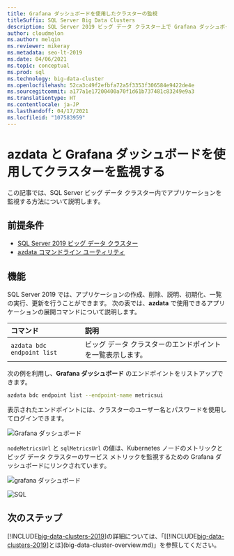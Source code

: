 ```yaml
---
title: Grafana ダッシュボードを使用したクラスターの監視
titleSuffix: SQL Server Big Data Clusters
description: SQL Server 2019 ビッグ データ クラスター上で Grafana ダッシュボードを使用したクラスターの監視。
author: cloudmelon
ms.author: melqin
ms.reviewer: mikeray
ms.metadata: seo-lt-2019
ms.date: 04/06/2021
ms.topic: conceptual
ms.prod: sql
ms.technology: big-data-cluster
ms.openlocfilehash: 52ca3c49f2efbfa72a5f3353f306584e9422de4e
ms.sourcegitcommit: a177a1e17200400a70f1d61b737481c83249e9a3
ms.translationtype: HT
ms.contentlocale: ja-JP
ms.lasthandoff: 04/17/2021
ms.locfileid: "107583959"
---
```

# <a name="monitor-cluster-with-azdata-and-grafana-dashboard"></a>azdata と Grafana ダッシュボードを使用してクラスターを監視する

この記事では、SQL Server ビッグ データ クラスター内でアプリケーションを監視する方法について説明します。

## <a name="prerequisites"></a>前提条件

- [SQL Server 2019 ビッグ データ クラスター](deployment-guidance.md)
- [azdata コマンドライン ユーティリティ](../azdata/install/deploy-install-azdata.md)

## <a name="capabilities"></a>機能

SQL Server 2019 では、アプリケーションの作成、削除、説明、初期化、一覧の実行、更新を行うことができます。 次の表では、**azdata** で使用できるアプリケーションの展開コマンドについて説明します。

|コマンド |説明 |
|:---|:---|
|`azdata bdc endpoint list` | ビッグ データ クラスターのエンドポイントを一覧表示します。 |


次の例を利用し、**Grafana ダッシュボード** のエンドポイントをリストアップできます。

```bash
azdata bdc endpoint list --endpoint-name metricsui 
```

表示されたエンドポイントには、クラスターのユーザー名とパスワードを使用してログインできます。 

![Grafana ダッシュボード](media/big-data-cluster-monitor-apps/grafana-dashboard-endpoint.png)

`nodeMetricsUrl` と `sqlMetricsUrl` の値は、Kubernetes ノードのメトリックとビッグ データ クラスターのサービス メトリックを監視するための Grafana ダッシュボードにリンクされています。

![grafana ダッシュボード](./media/view-cluster-status/grafana-dashboard.png)

![SQL](./media/view-cluster-status/grafana-sql-status.png)



## <a name="next-steps"></a>次のステップ

[!INCLUDE[big-data-clusters-2019](../includes/ssbigdataclusters-ss-nover.md)]の詳細については、「[[!INCLUDE[big-data-clusters-2019](../includes/ssbigdataclusters-ver15.md)]とは](big-data-cluster-overview.md)」を参照してください。